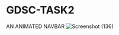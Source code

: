# GDSC-TASK2
AN ANIMATED NAVBAR
![Screenshot (136)](https://user-images.githubusercontent.com/83290371/134695949-84034030-0e22-41bc-8986-a8523b129669.png)


